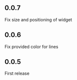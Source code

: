 ## 0.0.7

Fix size and positioning of widget

## 0.0.6

Fix provided color for lines

## 0.0.5

First release
